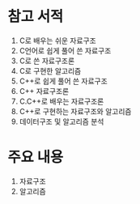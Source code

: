 # 참고 서적
1. C로 배우는 쉬운 자료구조
2. C언어로 쉽게 풀어 쓴 자료구조
3. C로 쓴 자료구조론
4. C로 구현한 알고리즘
5. C++로 쉽게 풀어 쓴 자료구조
6. C++ 자료구조론
7. C.C++로 배우는 자료구조론
8. C++로 구현하는 자료구조와 알고리즘
9. 데이터구조 및 알고리즘 분석

# 주요 내용
1. 자료구조
2. 알고리즘
